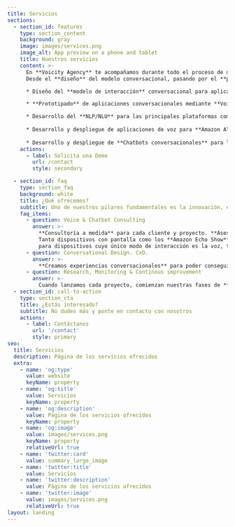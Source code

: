 ```yaml
---
title: Servicios
sections:
  - section_id: features
    type: section_content
    background: gray
    image: images/services.png
    image_alt: App preview on a phone and tablet
    title: Nuestros servicios
    content: >-
      En **Voicity Agency** te acompañamos durante todo el proceso de desarrollo de tu proyecto o idea. <br/>
      Desde el **diseño** del modelo conversacional, pasando por el **prototipado**, **desarrollo** y **validación**, hasta el **despliegue** del mismo.

      * Diseño del **modelo de interacción** conversacional para aplicaciones de voz y chatbots.

      * **Prototipado** de aplicaciones conversacionales mediante **Voiceflow**.

      * Desarrollo del **NLP/NLU** para las principales plataformas como **Azure, AWS, RASA y Dialogflow**.
      
      * Desarrollo y despliegue de aplicaciones de voz para **Amazon Alexa y Google Assistant**.
      
      * Desarrollo y despliegue de **Chatbots conversacionales** para las principales plataformas (Whatsapp, Telegram, Slack, Facebook Messenger, Microsoft Teams, Discord, Twitch, etc.)
    actions:
      - label: Solicita una Demo
        url: /contact
        style: secondary

  - section_id: faq
    type: section_faq
    background: white
    title: ¿Qué ofrecemos?
    subtitle: Uno de nuestros pilares fundamentales es la innovación, es por ello que ofrecemos las últimas tecnologías disponibles en el mercado para conseguir experiencias conversacionales de gran calidad.
    faq_items:
      - question: Voice & Chatbot Consulting
        answer: >-
          **Consultoría a medida** para cada cliente y proyecto. **Asesorando** a nuestros clientes de inicio a fin para así poder **diseñar** y **desarrollar** aplicaciones basadas en **s** de manera satisfactoria.
          Tanto dispositivos con pantalla como los **Amazon Echo Show** o **Google Nest Hub**, los **Amazon Fire TV** o las tablets **Amazon Fire HD** como
          para dispositivos cuyo único modo de interacción es la voz, tales como los **Amazon Echo Dot** o **Google Nest Mini** o las **aplicaciones** de Alexa o Google Assistant instaladas en **dispositivos móviles**.
      - question: Conversational Design. CxD.
        answer: >-
          **Creamos experiencias conversacionales** para poder conseguir una alta satisfacción con los usuarios finales. Tanto para **aplicaciones basadas en voz** como para **chatbots**. **Creamos** una i**nteracción humano-computador lo más natural posible** proporcionando los mensajes mas adecuados en cada momento para los usuarios finales. También añadimos **diseño multimoda**l para poder interactuar con los usuarios mediante el uso de la voz y respaldar estos **mensajes vía voz** añadiendo **canales visuales** gracias a los dispositivos con pantalla.
      - question: Research, Monitoring & Continous improvement
        answer: >-
          Cuando lanzamos cada proyecto, comienzan nuestras fases de **monitorización de métricas**, **búsqueda de mejoras** para poder conseguir una experiencia óptima con los usuarios. **Aterrizamos todas esas métricas para ponerlas en valor** y saber cuales son los **puntos de mejora** necesarios.
  - section_id: call-to-action
    type: section_cta
    title: ¿Estás interesado?
    subtitle: No dudes más y ponte en contacto con nosotros
    actions:
      - label: Contáctanos
        url: '/contact'
        style: primary
seo:
  title: Servicios
  description: Página de los servicios ofrecidos
  extra:
    - name: 'og:type'
      value: website
      keyName: property
    - name: 'og:title'
      value: Servicios
      keyName: property
    - name: 'og:description'
      value: Página de los servicios ofrecidos
      keyName: property
    - name: 'og:image'
      value: images/services.png
      keyName: property
      relativeUrl: true
    - name: 'twitter:card'
      value: summary_large_image
    - name: 'twitter:title'
      value: Servicios
    - name: 'twitter:description'
      value: Página de los servicios ofrecidos
    - name: 'twitter:image'
      value: images/services.png
      relativeUrl: true
layout: landing
---
```

